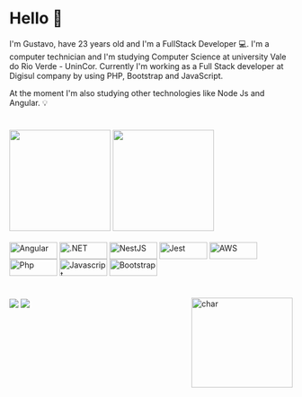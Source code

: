 # Hello 🖖

I'm Gustavo, have 23 years old and I'm a FullStack Developer 💻. I'm a computer technician and I'm studying Computer Science at university Vale do Rio Verde - UninCor. Currently I'm working as a Full Stack developer at Digisul company by using PHP, Bootstrap and JavaScript. <br/>

At the moment I'm also studying other technologies like Node Js and Angular. 💡


#
<!--
**GustSilvaJR/GustSilvaJR** is a ✨ _special_ ✨ repository because its `README.md` (this file) appears on your GitHub profile.

Here are some ideas to get you started:

- 🔭 I’m currently working on ...
- 🌱 I’m currently learning ...
- 👯 I’m looking to collaborate on ...
- 🤔 I’m looking for help with ...
- 💬 Ask me about ...
- 📫 How to reach me: ...
- 😄 Pronouns: ...
- ⚡ Fun fact: ...
-->

<div>
  <img height="180em" src="https://github-readme-stats.vercel.app/api?username=GustSilvaJR&show_icons=true&theme=dark&include_all_commits=true&count_private=true"/>
  <img height="180em" src="https://github-readme-stats.vercel.app/api/top-langs/?username=GustSilvaJR&layout=compact&langs_count=7&theme=dark"/>
</div>
<br>
<div style="display: inline">
  <img align="center" alt="Angular" height="30" width="85" src="https://img.shields.io/badge/Angular-DD0031?style=for-the-badge&logo=angular&logoColor=white">
  <img align="center" alt=".NET" height="30" width="85" src="https://img.shields.io/badge/.NET-5C2D91?style=for-the-badge&logo=.net&logoColor=white">
  <img align="center" alt="NestJS" height="30" width="85" src="https://img.shields.io/badge/NestJS-E0234E?style=for-the-badge&logo=nestjs&logoColor=white">
  <img align="center" alt="Jest" height="30" width="85" src="https://img.shields.io/badge/Jest-C21325?style=for-the-badge&logo=jest&logoColor=white">
  <img align="center" alt="AWS" height="30" width="85" src="https://img.shields.io/badge/AWS-232F3E?style=for-the-badge&logo=amazon-aws&logoColor=white">
  <img align="center" alt="Php" height="30" width="85" src="https://img.shields.io/badge/PHP-777BB4?style=for-the-badge&logo=php&logoColor=white">
  <img align="center" alt="Javascript" height="30" width="85" src="https://img.shields.io/badge/JavaScript-F7DF1E?style=for-the-badge&logo=javascript&logoColor=black">
  <img align="center" alt="Bootstrap" height="30" width="85" src="https://img.shields.io/badge/Bootstrap-563D7C?style=for-the-badge&logo=bootstrap&logoColor=white">
</div>
  
#
  <div style="display: inline">
    <a href="https://t.me/GustSilvaJr"><img align="center" alt"telegram" src="https://img.shields.io/badge/Telegram-2CA5E0?style=for-the-badge&logo=telegram&logoColor=white"></a>
    <a href="https://www.linkedin.com/in/gustavo-alessandro-da-silva-j%C3%BAnior-0b86b1208/"><img align="center" alt"linkedin" src="https://img.shields.io/badge/LinkedIn-0077B5?style=for-the-badge&logo=linkedin&logoColor=white"></a> 
    <a href="https://github.com/GustSilvaJR"><img align="right" alt="char" height="160" width="180" src="https://cdn.discordapp.com/attachments/379685590360260610/880882956292468786/download20210805153043.png"></a>
  </div>
 


